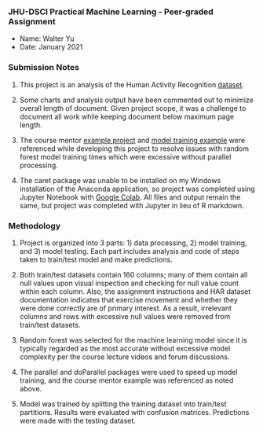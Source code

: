 ### JHU-DSCI Practical Machine Learning - Peer-graded Assignment

* Name: Walter Yu
* Date: January 2021

### Submission Notes

1. This project is an analysis of the Human Activity Recognition [dataset][01.00].

[01.00]: http://web.archive.org/web/20161224072740/http:/groupware.les.inf.puc-rio.br/har

2. Some charts and analysis output have been commented out to minimize overall length of document. Given project scope, it was a challenge to document all work while keeping document below maximum page length.

3. The course mentor [example project][01.01] and [model training example][01.02]  were referenced while developing this project to resolve issues with random forest model training times which were excessive without parallel processing.

[01.01]: http://lgreski.github.io/practicalmachinelearning/
[01.02]: https://github.com/lgreski/datasciencectacontent/blob/master/markdown/pml-randomForestPerformance.md

4. The caret package was unable to be installed on my Windows installation of the Anaconda application, so project was completed using Jupyter Notebook with [Google Colab][01.03]. All files and output remain the same, but project was completed with Jupyter in lieu of R markdown.

[01.03]: https://stackoverflow.com/questions/54595285/how-to-use-r-with-google-colaboratory

### Methodology

1. Project is organized into 3 parts: 1) data processing, 2) model training, and 3) model testing. Each part includes analysis and code of steps taken to train/test model and make predictions.

2. Both train/test datasets contain 160 columns; many of them contain all null values upon visual inspection and checking for null value count within each column. Also, the assignment instructions and HAR dataset documentation indicates that exercise movement and whether they were done correctly are of primary interest. As a result, irrelevant columns and rows with excessive null values were removed from train/test datasets.

3. Random forest was selected for the machine learning model since it is typically regarded as the most accurate without excessive model complexity per the course lecture videos and forum discussions.

4. The parallel and doParallel packages were used to speed up model training, and the course mentor example was referenced as noted above.

5. Model was trained by splitting the training dataset into train/test partitions. Results were evaluated with confusion matrices. Predictions were made with the testing dataset.
